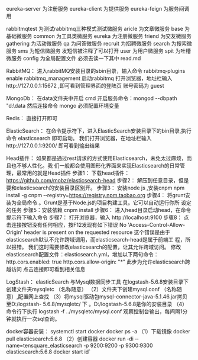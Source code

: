 eureka-server 为注册服务
eureka-client 为提供服务
eureka-feign  为服务间调用

rabbitmqtest         为测试rabbitmq三种模式测试微服务
aricle    为文章微服务
base      为基础微服务
common    为工具类微服务
eureka    为注册微服务
friend    为交友微服务
gathering 为活动微服务
qa        为问答微服务
recruit   为招聘微服务
search    为搜索微服务
sms       为短信微服务  发短信被注释了可以打开
user      为用户微服务
spit      为吐槽微服务
config     为全局配置文件  必须去读一下其中 read.md

RabbitMQ：
进入rabbitMQ安装目录的sbin目录，输入命令
rabbitmq‐plugins enable rabbitmq_management
启动rabbitmq 
打开浏览器，地址栏输入http://127.0.0.1:15672 ,即可看到管理界面的登陆页
账号密码为 guest

MongoDb：
在data文件夹中开启 cmd
开启服务命令：mongod --dbpath "d:\data
然后连接命令  mongo
必须配置环境变量

Redis：
  直接打开即可

ElasticSearch：
在命令提示符下，进入ElasticSearch安装目录下的bin目录,执行命令  elasticsearch
即可启动。
我们打开浏览器，在地址栏输入http://127.0.0.1:9200/ 即可看到输出结果


Head插件：
如果都是通过rest请求的方式使用Elasticsearch，未免太过麻烦，而且也不够人性化。我
们一般都会使用图形化界面来实现Elasticsearch的日常管理，最常用的就是Head插件
步骤1：
下载head插件：https://github.com/mobz/elasticsearch-head
步骤2：
解压到任意目录，但是要和elasticsearch的安装目录区别开。
步骤3：
安装node js ,安装cnpm
npm install ‐g cnpm ‐‐registry=https://registry.npm.taobao.org
步骤4：
将grunt安装为全局命令 。Grunt是基于Node.js的项目构建工具。它可以自动运行你所
设定的任务
步骤5：安装依赖
cnpm install
步骤6：
进入head目录启动head，在命令提示符下输入命令
步骤7：
打开浏览器，输入 http://localhost:9100
步骤8：
点击连接按钮没有任何相应，按F12发现有如下错误
No 'Access-Control-Allow-Origin' header is present on the requested resource
这个错误是由于elasticsearch默认不允许跨域调用，而elasticsearch-head是属于前端工
程，所以报错。
我们这时需要修改elasticsearch的配置，让其允许跨域访问。
修改elasticsearch配置文件：elasticsearch.yml，增加以下两句命令：
http.cors.enabled: true
http.cors.allow‐origin: "*"
此步为允许elasticsearch跨越访问 点击连接即可看到相关信息

LogStash： elasticSearch 与Mysql数据同步工具
在logstash-5.6.8安装目录下创建文件夹mysqletc （名称随意）
（2）文件夹下创建mysql.conf （名称随意）,配置网上查找
（3）将mysql驱动包mysql-connector-java-5.1.46.jar拷贝至D:/logstash-
5.6.8/mysqletc/ 下 。D:/logstash-5.6.8是你的安装目录
（4）命令行下执行
logstash ‐f ../mysqletc/mysql.conf
观察控制台输出，每间隔1分钟就执行一次sql查询。


docker容器安装： systemctl start docker 
                docker ps -a
                （1）下载镜像
                docker pull elasticsearch:5.6.8
                （2）创建容器
                docker run ‐di ‐‐name=tensquare_elasticsearch ‐p 9200:9200 ‐p 9300:9300
                elasticsearch:5.6.8
                docker start  id`


